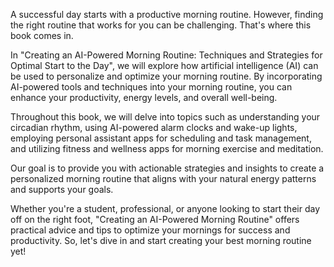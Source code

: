 
A successful day starts with a productive morning routine. However, finding the right routine that works for you can be challenging. That's where this book comes in.

In "Creating an AI-Powered Morning Routine: Techniques and Strategies for Optimal Start to the Day", we will explore how artificial intelligence (AI) can be used to personalize and optimize your morning routine. By incorporating AI-powered tools and techniques into your morning routine, you can enhance your productivity, energy levels, and overall well-being.

Throughout this book, we will delve into topics such as understanding your circadian rhythm, using AI-powered alarm clocks and wake-up lights, employing personal assistant apps for scheduling and task management, and utilizing fitness and wellness apps for morning exercise and meditation.

Our goal is to provide you with actionable strategies and insights to create a personalized morning routine that aligns with your natural energy patterns and supports your goals.

Whether you're a student, professional, or anyone looking to start their day off on the right foot, "Creating an AI-Powered Morning Routine" offers practical advice and tips to optimize your mornings for success and productivity. So, let's dive in and start creating your best morning routine yet!
